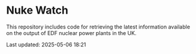 # Nuke Watch

This repository includes code for retrieving the latest information available on the output of EDF nuclear power plants in the UK.

Last updated: 2025-05-06 18:21